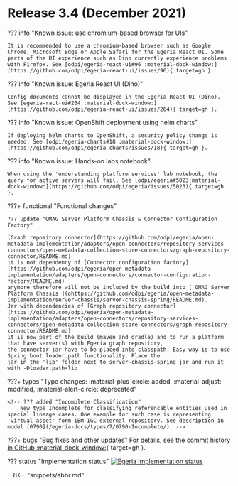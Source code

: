 <!-- SPDX-License-Identifier: CC-BY-4.0 -->
<!-- Copyright Contributors to the Egeria project. -->

# Release 3.4 (December 2021)

??? info "Known issue: use chromium-based browser for UIs"
    
    It is recommended to use a chromium-based browser such as Google Chrome, Microsoft Edge or Apple Safari for the Egeria React UI. Some parts of the UI experience such as Dino currently experience problems with Firefox. See [odpi/egeria-react-ui#96 :material-dock-window:](https://github.com/odpi/egeria-react-ui/issues/96){ target=gh }.

??? info "Known issue: Egeria React UI (Dino)"

    Config documents cannot be displayed in the Egeria React UI (Dino). See [egeria-ract-ui#264 :material-dock-window:](https://github.com/odpi/egeria-react-ui/issues/264){ target=gh }.

??? info "Known issue: OpenShift deployment using helm charts"
    
    If deploying helm charts to OpenShift, a security policy change is needed. See [odpi/egeria-charts#18 :material-dock-window:](https://github.com/odpi/egeria-charts/issues/18){ target=gh }.

??? info "Known issue: Hands-on labs notebook"

    When using the 'understanding platform services' lab notebook, the query for active servers will fail. See [odpi/egeria#5023:material-dock-window:](https://github.com/odpi/egeria/issues/5023){ target=gh }.


???+ functional "Functional changes"

    ??? update "OMAG Server Platform Chassis & Connector Configuration Factory"

    [Graph repository connector](https://github.com/odpi/egeria/open-metadata-implementation/adapters/open-connectors/repository-services-connectors/open-metadata-collection-store-connectors/graph-repository-connector/README.md)
    it is not dependency of [Connector configuration factory](https://github.com/odpi/egeria/open-metadata-implementation/adapters/open-connectors/connector-configuration-factory/README.md) 
    anymore therefore will not be included by the build into [ OMAG Server Platform Chassis ](ohttps://github.com/odpi/egeria/open-metadata-implementation/server-chassis/server-chassis-spring/README.md).
    Jar with dependencies of [Graph repository connector](https://github.com/odpi/egeria/open-metadata-implementation/adapters/open-connectors/repository-services-connectors/open-metadata-collection-store-connectors/graph-repository-connector/README.md) 
    it is now part of the build (maven and gradle) and to run a platform that have server(s) with Egeria graph repository,
    the connector jar have to be placed into classpath. Easy way is to use Spring boot loader.path functionality. Place the 
    jar in the 'lib' folder next to server-chassis-spring jar and run it with -Dloader.path=lib

???+ types "Type changes: :material-plus-circle: added, :material-adjust: modified, :material-alert-circle: deprecated"

    <!-- ??? added "Incomplete Classification"
        New type Incomplete for classifying referencable entities used in special lineage cases. One example for such case is representing 'virtual asset' form IBM IGC external repository. See description in model [0790](/egeria-docs/types/7/0790-Incomplete/). -->

???+ bugs "Bug fixes and other updates"
    For details, see the [commit history in GitHub :material-dock-window:](https://github.com/odpi/egeria/commits){ target=gh }.

??? status "Implementation status"
    [![Egeria implementation status](latest.svg)](../roadmap)

--8<-- "snippets/abbr.md"
